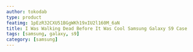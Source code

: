 ```yaml
---
author: tokodab
type: product
featimg: 1pEzR32CXU51BGgWKh19xIU2l160M_6aN
title: I Was Walking Dead Before It Was Cool Samsung Galaxy S9 Case
tags: [samsung, galaxy, s9]
category: [samsung]
---
```


